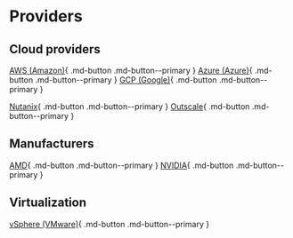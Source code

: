 # Providers

## Cloud providers

[AWS (Amazon)](amazon-aws.md){ .md-button .md-button--primary }
[Azure (Azure)](google-gcp.md){ .md-button .md-button--primary }
[GCP (Google)](google-gcp.md){ .md-button .md-button--primary }

[Nutanix](nutanix.md){ .md-button .md-button--primary }
[Outscale](3ds-outscale.md){ .md-button .md-button--primary }

## Manufacturers

[AMD](amd.md){ .md-button .md-button--primary }
[NVIDIA](nvidia.md){ .md-button .md-button--primary }

## Virtualization

[vSphere (VMware)](wmware-vsphere.md){ .md-button .md-button--primary }

